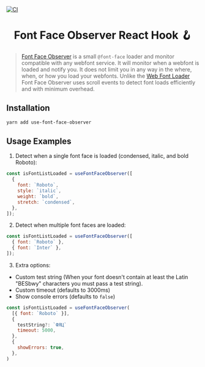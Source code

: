 [![CI](https://github.com/iamskok/use-font-face-observer/actions/workflows/ci.yml/badge.svg)](https://github.com/iamskok/use-font-face-observer/actions/workflows/ci.yml)

<h1 align="center">Font Face Observer React Hook 🪝</h1>

> [Font Face Observer](https://github.com/bramstein/fontfaceobserver) is a small
> `@font-face` loader and monitor compatible with any webfont service. It will
> monitor when a webfont is loaded and notify you. It does not limit you in any
> way in the where, when, or how you load your webfonts. Unlike the
> [Web Font Loader](https://github.com/typekit/webfontloader) Font Face Observer
> uses scroll events to detect font loads efficiently and with minimum overhead.

## Installation

```sh
yarn add use-font-face-observer
```

## Usage Examples

1. Detect when a single font face is loaded (condensed, italic, and bold
   Roboto):

```js
const isFontListLoaded = useFontFaceObserver([
  {
    font: `Roboto`,
    style: `italic`,
    weight: `bold`,
    stretch: `condensed`,
  },
]);
```

2. Detect when multiple font faces are loaded:

```js
const isFontListLoaded = useFontFaceObserver([
  { font: `Roboto` },
  { font: `Inter` },
]);
```

3. Extra options:

- Custom test string (When your font doesn't contain at least the Latin "BESbwy" characters you must
  pass a test string).
- Custom timeout (defaults to 3000ms)
- Show console errors (defaults to `false`)

```js
const isFontListLoaded = useFontFaceObserver(
  [{ font: `Roboto` }],
  {
    testString?: `ФЯЦ`
    timeout: 5000,
  },
  {
    showErrors: true,
  },
)
```
